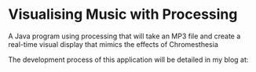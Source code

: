 # Visualising Music with Processing

A Java program using processing that will take an MP3 file and create a real-time visual display that mimics the effects of Chromesthesia 

The development process of this application will be detailed in my blog at:

[](https://visualisingmusicwithprocessing.wordpress.com/)